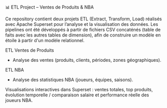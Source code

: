 📊 ETL Project – Ventes de Produits & NBA

Ce repository contient deux projets ETL (Extract, Transform, Load) réalisés avec Apache Superset pour l’analyse et la visualisation des données.
Les pipelines ont été développés à partir de fichiers CSV concaténés (table de faits avec les autres tables de dimension), afin de construire un modèle en étoile à partir d'un modèle relationnel.

ETL Ventes de Produits

- Analyse des ventes (produits, clients, périodes, zones géographiques).

ETL NBA

- Analyse des statistiques NBA (joueurs, équipes, saisons).

Visualisations interactives dans Superset : ventes totales, top produits, évolution temporelle / comparaison salaire et performance réelle des joueurs NBA. 
